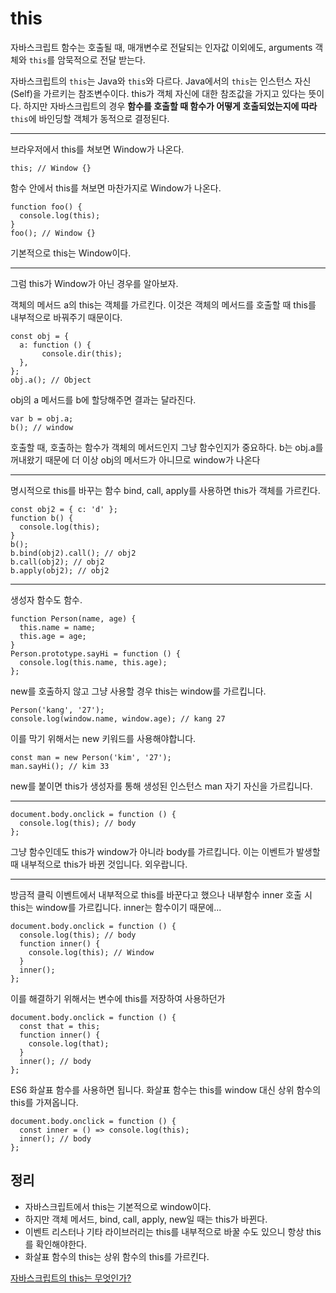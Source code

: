 # this

자바스크립트 함수는 호출될 때, 매개변수로 전달되는 인자값 이외에도, arguments 객체와 `this`를 암묵적으로 전달 받는다.

자바스크립트의 `this`는 Java와 `this`와 다르다.
Java에서의 `this`는 인스턴스 자신(Self)을 가르키는 참조변수이다. this가 객체 자신에 대한 참조값을 가지고 있다는 뜻이다. 하지만 자바스크립트의 경우 **함수를 호출할 때 함수가 어떻게 호출되었는지에 따라** `this`에 바인딩할 객체가 동적으로 결정된다.

---

브라우저에서 this를 쳐보면 Window가 나온다.

```
this; // Window {}
```

함수 안에서 this를 쳐보면 마찬가지로 Window가 나온다.

```
function foo() {
  console.log(this);
}
foo(); // Window {}
```

기본적으로 this는 Window이다.

---

그럼 this가 Window가 아닌 경우를 알아보자.

객체의 메서드 a의 this는 객체를 가르킨다. 이것은 객체의 메서드를 호출할 때 this를 내부적으로 바꿔주기 때문이다.

```
const obj = {
  a: function () {
       console.dir(this);
  },
};
obj.a(); // Object
```

obj의 a 메서드를 b에 할당해주면 결과는 달라진다.

```
var b = obj.a;
b(); // window
```

호출할 때, 호출하는 함수가 객체의 메서드인지 그냥 함수인지가 중요하다. b는 obj.a를 꺼내왔기 때문에 더 이상 obj의 메서드가 아니므로 window가 나온다

---

명시적으로 this를 바꾸는 함수 bind, call, apply를 사용하면 this가 객체를 가르킨다.

```
const obj2 = { c: 'd' };
function b() {
  console.log(this);
}
b();
b.bind(obj2).call(); // obj2
b.call(obj2); // obj2
b.apply(obj2); // obj2
```

---

생성자 함수도 함수.

```
function Person(name, age) {
  this.name = name;
  this.age = age;
}
Person.prototype.sayHi = function () {
  console.log(this.name, this.age);
};
```

new를 호출하지 않고 그냥 사용할 경우 this는 window를 가르킵니다.

```
Person('kang', '27');
console.log(window.name, window.age); // kang 27
```

이를 막기 위해서는 new 키워드를 사용해야합니다.

```
const man = new Person('kim', '27');
man.sayHi(); // kim 33
```

new를 붙이면 this가 생성자를 통해 생성된 인스턴스 man 자기 자신을 가르킵니다.

---

```
document.body.onclick = function () {
  console.log(this); // body
};
```

그냥 함수인데도 this가 window가 아니라 body를 가르킵니다. 이는 이벤트가 발생할 때 내부적으로 this가 바뀐 것입니다. 외우랍니다.

---

방금적 클릭 이벤트에서 내부적으로 this를 바꾼다고 했으나 내부함수 inner 호출 시 this는 window를 가르킵니다. inner는 함수이기 때문에...

```
document.body.onclick = function () {
  console.log(this); // body
  function inner() {
    console.log(this); // Window
  }
  inner();
};
```

이를 해결하기 위해서는 변수에 this를 저장하여 사용하던가

```
document.body.onclick = function () {
  const that = this;
  function inner() {
    console.log(that);
  }
  inner(); // body
};
```

ES6 화살표 함수를 사용하면 됩니다. 화살표 함수는 this를 window 대신 상위 함수의 this를 가져옵니다.

```
document.body.onclick = function () {
  const inner = () => console.log(this);
  inner(); // body
};
```

## 정리

- 자바스크립트에서 this는 기본적으로 window이다.
- 하지만 객체 메서드, bind, call, apply, new일 때는 this가 바뀐다.
- 이벤트 리스터나 기타 라이브러리는 this를 내부적으로 바꿀 수도 있으니 항상 this를 확인해야한다.
- 화살표 함수의 this는 상위 함수의 this를 가르킨다.

[자바스크립트의 this는 무엇인가?](https://www.zerocho.com/category/JavaScript/post/5b0645cc7e3e36001bf676eb)
